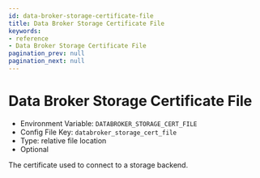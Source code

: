 ```yaml
---
id: data-broker-storage-certificate-file
title: Data Broker Storage Certificate File
keywords:
- reference
- Data Broker Storage Certificate File
pagination_prev: null
pagination_next: null
---
```



# Data Broker Storage Certificate File
- Environment Variable: `DATABROKER_STORAGE_CERT_FILE`
- Config File Key: `databroker_storage_cert_file`
- Type: relative file location
- Optional

The certificate used to connect to a storage backend.


